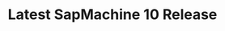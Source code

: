 ---
layout: default
title: Latest SapMachine 10 Release
redirect_to:
  - https://github.com/SAP/SapMachine/releases/tag/sapmachine-10%2B46-2
---